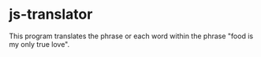 # js-translator

This program translates the phrase or each word within the phrase "food is my only true love".